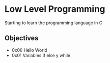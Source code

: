 # Low Level Programming
Starting to learn the programming language in C


## Objectives
* 0x00 Hello World		
* 0x01 Variables if else y while


